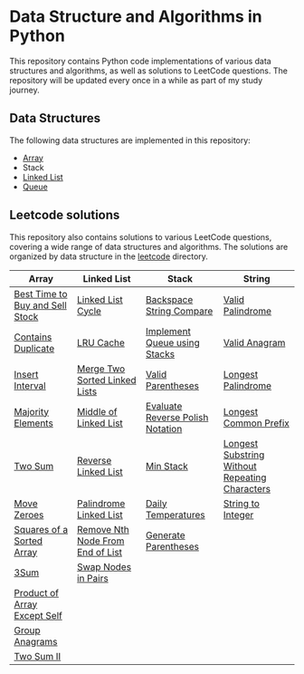 # Data Structure and Algorithms in Python

This repository contains Python code implementations of various data structures and algorithms, as well as solutions to LeetCode questions. The repository will be updated every once in a while as part of my study journey.

## Data Structures

The following data structures are implemented in this repository:

- [Array](https://github.com/azfarjef/dsa/tree/main/array)
- Stack
- [Linked List](https://github.com/azfarjef/dsa/tree/main/linkedlist)
- [Queue](https://github.com/azfarjef/dsa/tree/main/queue)

## Leetcode solutions

This repository also contains solutions to various LeetCode questions, covering a wide range of data structures and algorithms. The solutions are organized by data structure in the [leetcode](https://github.com/azfarjef/dsa/tree/main/leetcode) directory.

| Array                           | Linked List                   | Stack                        | String						|
|---------------------------------|-------------------------------|------------------------------|------------------|
| [Best Time to Buy and Sell Stock](https://github.com/azfarjef/dsa/tree/main/leetcode/array/Best%20Time%20to%20Buy%20and%20Sell%20Stock) | [Linked List Cycle](https://github.com/azfarjef/dsa/tree/main/leetcode/linked_list/Linked%20List%20Cycle)             | [Backspace String Compare](https://github.com/azfarjef/dsa/tree/main/leetcode/stack/Backspace%20String%20Compare)     | [Valid Palindrome](https://github.com/azfarjef/dsa/tree/main/leetcode/string/Valid%20Palindrome)	|
| [Contains Duplicate](https://github.com/azfarjef/dsa/tree/main/leetcode/array/Contains%20Duplicate)              | [LRU Cache](https://github.com/azfarjef/dsa/tree/main/leetcode/linked_list/LRU%20Cache)                     | [Implement Queue using Stacks](https://github.com/azfarjef/dsa/tree/main/leetcode/stack/Implement%20Queue%20using%20Stacks) | [Valid Anagram](https://github.com/azfarjef/dsa/tree/main/leetcode/string/Valid%20Anagram)	|
| [Insert Interval](https://github.com/azfarjef/dsa/tree/main/leetcode/array/Insert%20Interval)                 | [Merge Two Sorted Linked Lists](https://github.com/azfarjef/dsa/tree/main/leetcode/linked_list/Merge%20Two%20Sorted%20Linked%20Lists) | [Valid Parentheses](https://github.com/azfarjef/dsa/tree/main/leetcode/stack/Valid%20Parentheses)            | [Longest Palindrome](https://github.com/azfarjef/dsa/tree/main/leetcode/string/Longest%20Palindrome)	|
| [Majority Elements](https://github.com/azfarjef/dsa/tree/main/leetcode/array/Majority%20Elements)               | [Middle of Linked List](https://github.com/azfarjef/dsa/tree/main/leetcode/linked_list/Middle%20of%20Linked%20List)         | [Evaluate Reverse Polish Notation](https://github.com/azfarjef/dsa/tree/main/leetcode/stack/Evaluate%20Reverse%20Polish%20Notation)	| [Longest Common Prefix](https://github.com/azfarjef/dsa/tree/main/leetcode/string/Longest%20Common%20Prefix)	|
| [Two Sum](https://github.com/azfarjef/dsa/tree/main/leetcode/array/Two%20Sum)                         | [Reverse Linked List](https://github.com/azfarjef/dsa/tree/main/leetcode/linked_list/Reverse%20Linked%20List)           | [Min Stack](https://github.com/azfarjef/dsa/tree/main/leetcode/stack/Min%20Stack)	| [Longest Substring Without Repeating Characters](https://github.com/azfarjef/dsa/tree/main/leetcode/string/Longest%20Substring%20Without%20Repeating%20Characters)	|
| [Move Zeroes](https://github.com/azfarjef/dsa/tree/main/leetcode/array/Move%20Zeroes)           | [Palindrome Linked List](https://github.com/azfarjef/dsa/tree/main/leetcode/linked_list/Palindrome%20Linked%20List)	| [Daily Temperatures](https://github.com/azfarjef/dsa/tree/main/leetcode/stack/Daily%20Temperatures) | [String to Integer](https://github.com/azfarjef/dsa/tree/main/leetcode/string/String%20to%20Integer)	|
| [Squares of a Sorted Array](https://github.com/azfarjef/dsa/tree/main/leetcode/array/Squares%20of%20a%20Sorted%20Array) |[Remove Nth Node From End of List](https://github.com/azfarjef/dsa/tree/main/leetcode/linked_list/Remove%20Nth%20Node%20From%20End%20of%20List)	| [Generate Parentheses](https://github.com/azfarjef/dsa/tree/main/leetcode/stack/Generate%20Parentheses) |	|
| [3Sum](https://github.com/azfarjef/dsa/tree/main/leetcode/array/3Sum) | [Swap Nodes in Pairs](https://github.com/azfarjef/dsa/tree/main/leetcode/linked_list/Swap%20Nodes%20in%20Pairs) | |	|
| [Product of Array Except Self](https://github.com/azfarjef/dsa/tree/main/leetcode/array/Product%20of%20Array%20Except%20Self) | | |	|
| [Group Anagrams](https://github.com/azfarjef/dsa/tree/main/leetcode/hashmap/Group%20Anagrams) | | |	|
| [Two Sum II](https://github.com/azfarjef/dsa/tree/main/leetcode/array/Two%20Sum%20II) | | |	|
